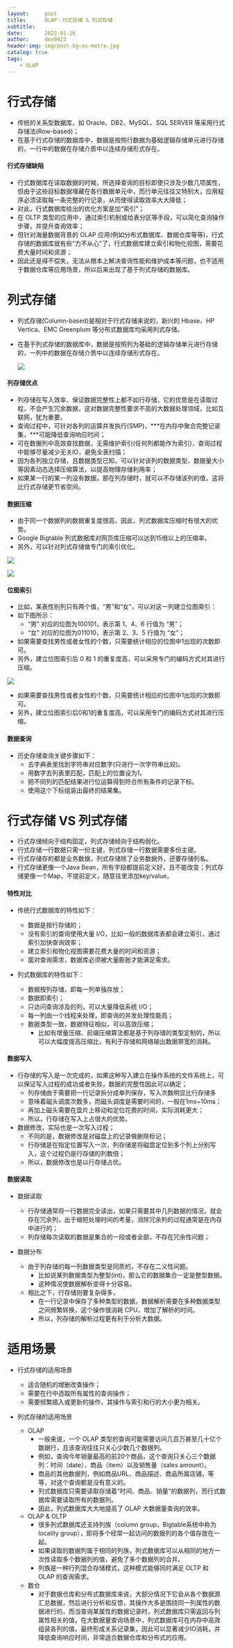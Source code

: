 ```yaml
---
layout:     post
title:      OLAP：行式存储 & 列式存储
subtitle:   
date:       2022-01-26
author:     dex0423
header-img: img/post-bg-os-metro.jpg
catalog: true
tags:
    - OLAP
---
```



# 行式存储

- 传统的关系型数据库，如 Oracle、DB2、MySQL、SQL SERVER 等采用行式存储法(Row-based)；
- 在基于行式存储的数据库中，数据是按照行数据为基础逻辑存储单元进行存储的，一行中的数据在存储介质中以连续存储形式存在。

#### 行式存储缺陷

- 行式数据库在读取数据的时候，所选择查询的目标即使只涉及少数几项属性，但由于这些目标数据埋藏在各行数据单元中，而行单元往往又特别大，应用程序必须读取每一条完整的行记录，从而使得读取效率大大降低；
- 对此，行式数据库给出的优化方案是加“索引”；
- 在 OLTP 类型的应用中，通过索引机制或给表分区等手段，可以简化查询操作步骤，并提升查询效率；
- 但针对海量数据背景的 OLAP 应用(例如分布式数据库、数据仓库等等)，行式存储的数据库就有些“力不从心”了，行式数据库建立索引和物化视图，需要花费大量时间和资源；
- 因此还是得不偿失，无法从根本上解决查询性能和维护成本等问题，也不适用于数据仓库等应用场景，所以后来出现了基于列式存储的数据库。


# 列式存储

- 列式存储(Column-based)是相对于行式存储来说的，新兴的 Hbase、HP Vertica、EMC Greenplum 等分布式数据库均采用列式存储。
- 在基于列式存储的数据库中，数据是按照列为基础的逻辑存储单元进行存储的，一列中的数据在存储介质中以连续存储形式存在。

    ![]({{site.baseurl}}/img-post/olap-1.png)

#### 列存储优点

- 列存储在写入效率、保证数据完整性上都不如行存储，它的优势是在读取过程，不会产生冗余数据，这对数据完整性要求不高的大数据处理领域，比如互联网，犹为重要。
- 查询过程中，可针对各列的运算并发执行(SMP)，***在内存中聚合完整记录集，***可能降低查询响应时间；
- 可在数据列中高效查找数据，无需维护索引(任何列都能作为索引)，查询过程中能够尽量减少无关IO，避免全表扫描；
- 因为各列独立存储，且数据类型已知，可以针对该列的数据类型、数据量大小等因素动态选择压缩算法，以提高物理存储利用率；
- 如果某一行的某一列没有数据，那在列存储时，就可以不存储该列的值，这将比行式存储更节省空间。  

#### 数据压缩

- 由于同一个数据列的数据重复度很高，因此，列式数据库压缩时有很大的优势。
- Google Bigtable 列式数据库对网页库压缩可以达到15倍以上的压缩率。
- 另外，可以针对列式存储做专门的索引优化。

![]({{site.baseurl}}/img-post/olap-3.png)

![]({{site.baseurl}}/img-post/olap-4.png)

#### 位图索引

- 比如，某表性别列只有两个值，“男”和“女”，可以对这一列建立位图索引：
- 如下图所示：
    - “男” 对应的位图为100101，表示第 1、4、6 行值为 “男”；
    - “女” 对应的位图为011010，表示第 2、3、5 行值为 “女”；
- 如果需要查找男性或者女性的个数，只需要统计相应的位图中1出现的次数即可。
- 另外，建立位图索引后 0 和 1 的重复度高，可以采用专门的编码方式对其进行压缩。

![]({{site.baseurl}}/img-post/olap-2.png)

- 如果需要查找男性或者女性的个数，只需要统计相应的位图中1出现的次数即可。
- 另外，建立位图索引后0和1的重复度高，可以采用专门的编码方式对其进行压缩。

#### 数据查询

- 历史存储查询关键步骤如下：
    - 去字典表里找到字符串对应数字(只进行一次字符串比较)。
    - 用数字去列表里匹配，匹配上的位置设为1。
    - 把不同列的匹配结果进行位运算得到符合所有条件的记录下标。
    - 使用这个下标组装出最终的结果集。

# 行式存储 VS 列式存储

- 行式存储倾向于结构固定，列式存储倾向于结构弱化。
- 行式存储一行数据只需一份主键，列式存储一行数据需要多份主键。
- 行式存储存的都是业务数据，列式存储除了业务数据外，还要存储列名。
- 行式存储更像一个Java Bean，所有字段都提前定义好，且不能改变；列式存储更像一个Map，不提前定义，随意往里添加key/value。
  
#### 特性对比
  
- 传统行式数据库的特性如下：
    - 数据是按行存储的；
    - 没有索引的查询使用大量 I/O，比如一般的数据库表都会建立索引，通过索引加快查询效率；
    - 建立索引和物化视图需要花费大量的时间和资源；
    - 面对查询需求，数据库必须被大量膨胀才能满足需求。

- 列式数据库的特性如下：
    - 数据按列存储，即每一列单独存放；
    - 数据即索引；
    - 只访问查询涉及的列，可以大量降低系统 I/O；
    - 每一列由一个线程来处理，即查询的并发处理性能高；
    - 数据类型一致，数据特征相似，可以高效压缩；
        - 比如有增量压缩、前缀压缩算法都是基于列存储的类型定制的，所以可以大幅度提高压缩比，有利于存储和网络输出数据带宽的消耗。

#### 数据写入

- 行存储的写入是一次完成的，如果这种写入建立在操作系统的文件系统上，可以保证写入过程的成功或者失败，数据的完整性因此可以确定；
    - 列存储由于需要把一行记录拆分成单列保存，写入次数明显比行存储多
    - 意味着磁头调度次数多，而磁头调度是需要时间的，一般在1ms~10ms；
    - 再加上磁头需要在盘片上移动和定位花费的时间，实际消耗更大；
    - 所以，行存储在写入上占很大的优势。
- 数据修改，实际也是一次写入过程；
    - 不同的是，数据修改是对磁盘上的记录做删除标记；
    - 行存储是在指定位置写入一次，列存储是将磁盘定位到多个列上分别写入，这个过程仍是行存储的列数倍；
    - 所以，数据修改也是以行存储占优。

#### 数据读取

- 数据读取
    - 行存储通常将一行数据完全读出，如果只需要其中几列数据的情况，就会存在冗余列，出于缩短处理时间的考量，消除冗余列的过程通常是在内存中进行的；
    - 列存储每次读取的数据是集合的一段或者全部，不存在冗余性问题；

- 数据分布
    - 由于列存储的每一列数据类型是同质的，不存在二义性问题。
        - 比如说某列数据类型为整型(int)，那么它的数据集合一定是整型数据。
        - 这种情况使数据解析变得十分容易。
    - 相比之下，行存储则要复杂得多，
        - 在一行记录中保存了多种类型的数据，数据解析需要在多种数据类型之间频繁转换，这个操作很消耗 CPU，增加了解析的时间。
        - 所以，列存储的解析过程更有利于分析大数据。

# 适用场景

- 行式存储的适用场景
    - 适合随机的增删改查操作；
    - 需要在行中选取所有属性的查询操作；
    - 需要频繁插入或更新的操作，其操作与索引和行的大小更为相关。

- 列式存储的适用场景
    - OLAP
        - 一般来说，一个 OLAP 类型的查询可能需要访问几百万甚至几十亿个数据行，且该查询往往只关心少数几个数据列。
        - 例如，查询今年销量最高的前20个商品，这个查询只关心三个数据列：时间（date）、商品（item）以及销售量（sales amount）。
        - 商品的其他数据列，例如商品URL、商品描述、商品所属店铺，等等，对这个查询都是没有意义的。
        - 列式数据库只需要读取存储着“时间、商品、销量”的数据列，而行式数据库需要读取所有的数据列。
        - 因此，列式数据库大大地提高了 OLAP 大数据量查询的效率。
　　
    - OLAP & OLTP
        - 很多列式数据库还支持列族（column group，Bigtable系统中称为locality group），即将多个经常一起访问的数据列的各个值存放在一起。
        - 如果读取的数据列属于相同的列族，列式数据库可以从相同的地方一次性读取多个数据列的值，避免了多个数据列的合并。
        - 列族是一种行列混合存储模式，这种模式能够同时满足 OLTP 和 OLAP 的查询需求。
　　
    - 数仓
        - 对于数据仓库和分布式数据库来说，大部分情况下它会从各个数据源汇总数据，然后进行分析和反馈，其操作大多是围绕同一列属性的数据进行的，而当查询某属性的数据记录时，列式数据库只需返回与列属性相关的值，在大数据量查询场景中，列式数据库可在内存中高效组装各列的值，最终形成关系记录集，因此可以显著减少IO消耗，并降低查询响应时间，非常适合数据仓库和分布式的应用。

